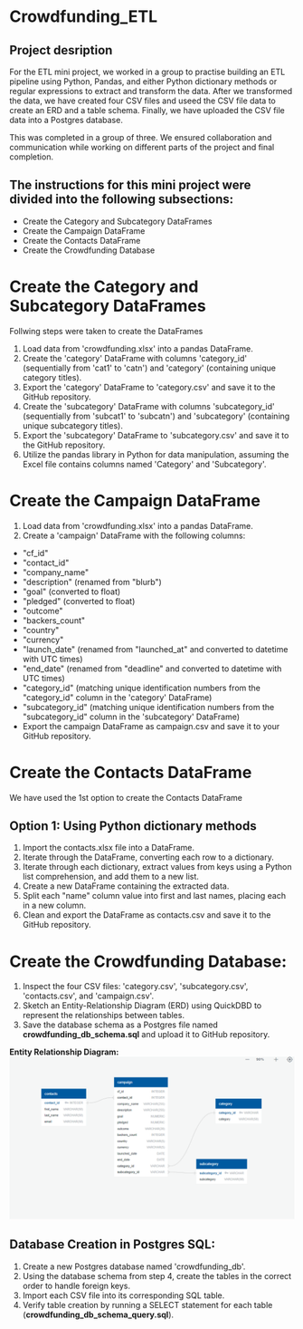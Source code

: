 # Crowdfunding_ETL
## Project desription
For the ETL mini project, we worked in a group to practise building an ETL pipeline using Python, Pandas, and either Python dictionary methods or regular expressions to extract and transform the data. After we transformed the data, we have created four CSV files and useed the CSV file data to create an ERD and a table schema. Finally, we have uploaded the CSV file data into a Postgres database.

This was completed in a group of three. We ensured collaboration and communication while working on different parts of the project and final completion.

## The instructions for this mini project were divided into the following subsections:
- Create the Category and Subcategory DataFrames
- Create the Campaign DataFrame
- Create the Contacts DataFrame
- Create the Crowdfunding Database

# Create the Category and Subcategory DataFrames
Follwing steps were taken to create the DataFrames
1. Load data from 'crowdfunding.xlsx' into a pandas DataFrame.
2. Create the 'category' DataFrame with columns 'category_id' (sequentially from 'cat1' to 'catn') and 'category' (containing unique category titles).
3. Export the 'category' DataFrame to 'category.csv' and save it to the GitHub repository.
4. Create the 'subcategory' DataFrame with columns 'subcategory_id' (sequentially from 'subcat1' to 'subcatn') and 'subcategory' (containing unique subcategory titles).
5. Export the 'subcategory' DataFrame to 'subcategory.csv' and save it to the GitHub repository.
6. Utilize the pandas library in Python for data manipulation, assuming the Excel file contains columns named 'Category' and 'Subcategory'.
   
# Create the Campaign DataFrame
1. Load data from 'crowdfunding.xlsx' into a pandas DataFrame.
2. Create a 'campaign' DataFrame with the following columns:
- "cf_id"
- "contact_id"
- "company_name"
- "description" (renamed from "blurb")
- "goal" (converted to float)
- "pledged" (converted to float)
- "outcome"
- "backers_count"
- "country"
- "currency"
- "launch_date" (renamed from "launched_at" and converted to datetime with UTC times)
- "end_date" (renamed from "deadline" and converted to datetime with UTC times)
- "category_id" (matching unique identification numbers from the "category_id" column in the 'category' DataFrame)
- "subcategory_id" (matching unique identification numbers from the "subcategory_id" column in the 'subcategory' DataFrame)
- Export the campaign DataFrame as campaign.csv and save it to your GitHub repository.
  
# Create the Contacts DataFrame
We have used the 1st option to create the Contacts DataFrame

## Option 1: Using Python dictionary methods
1. Import the contacts.xlsx file into a DataFrame.
2. Iterate through the DataFrame, converting each row to a dictionary.
3. Iterate through each dictionary, extract values from keys using a Python list comprehension, and add them to a new list.
4. Create a new DataFrame containing the extracted data.
5. Split each "name" column value into first and last names, placing each in a new column.
6. Clean and export the DataFrame as contacts.csv and save it to the GitHub repository.
   
# Create the Crowdfunding Database:
1. Inspect the four CSV files: 'category.csv', 'subcategory.csv', 'contacts.csv', and 'campaign.csv'.
2. Sketch an Entity-Relationship Diagram (ERD) using QuickDBD to represent the relationships between tables.
3. Save the database schema as a Postgres file named **crowdfunding_db_schema.sql** and upload it to GitHub repository.

<b>Entity Relationship Diagram:</b></br>
![ERD](https://github.com/RahulG2381/Crowdfunding_ETL/blob/main/Starter_Files/QuickDBD_Tableschema.png)</br>
   
## Database Creation in Postgres SQL:
1. Create a new Postgres database named 'crowdfunding_db'.
2. Using the database schema from step 4, create the tables in the correct order to handle foreign keys.
3. Import each CSV file into its corresponding SQL table.
4. Verify table creation by running a SELECT statement for each table (**crowdfunding_db_schema_query.sql**).









